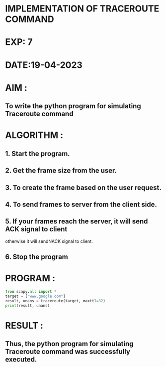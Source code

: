 # IMPLEMENTATION OF TRACEROUTE COMMAND

# EXP: 7

# DATE:19-04-2023

# AIM :
## To write the python program for simulating Traceroute command


# ALGORITHM :
## 1. Start the program.
## 2. Get the frame size from the user.
## 3. To create the frame based on the user request.
## 4. To send frames to server from the client side.
## 5. If your frames reach the server, it will send ACK signal to client
otherwise it will sendNACK signal to client.
## 6. Stop the program

# PROGRAM :
```PYTHON 3 
from scapy.all import *
target = ["www.google.com"]
result, unans = traceroute(target, maxttl=32)
print(result, unans)
```

# RESULT :
## Thus, the python program for simulating Traceroute command was successfully executed.
